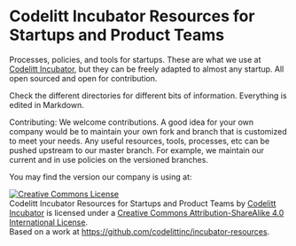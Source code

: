 Codelitt Incubator Resources for Startups and Product Teams
===================

Processes, policies, and tools for startups. These are what we use at [Codelitt Incubator](http://www.codelitt.com), but they can be freely adapted to almost any startup. All open sourced and open for contribution. 

Check the different directories for different bits of information. Everything is edited in Markdown. 

Contributing: We welcome contributions. A good idea for your own company would be to maintain your own fork and branch that is customized to meet your needs. Any useful resources, tools, processes, etc can be pushed upstream to our master branch. For example, we maintain our current and in use policies on the versioned branches. 

You may find the version our company is using at: 

<a rel="license" href="http://creativecommons.org/licenses/by-sa/4.0/"><img alt="Creative Commons License" style="border-width:0" src="https://i.creativecommons.org/l/by-sa/4.0/88x31.png" /></a><br /><span xmlns:dct="http://purl.org/dc/terms/" property="dct:title">Codelitt Incubator Resources for Startups and Product Teams</span> by <a xmlns:cc="http://creativecommons.org/ns#" href="http://www.codelitt.com" property="cc:attributionName" rel="cc:attributionURL">Codelitt Incubator</a> is licensed under a <a rel="license" href="http://creativecommons.org/licenses/by-sa/4.0/">Creative Commons Attribution-ShareAlike 4.0 International License</a>.<br />Based on a work at <a xmlns:dct="http://purl.org/dc/terms/" href="https://github.com/codelittinc/incubator-resources" rel="dct:source">https://github.com/codelittinc/incubator-resources</a>.
